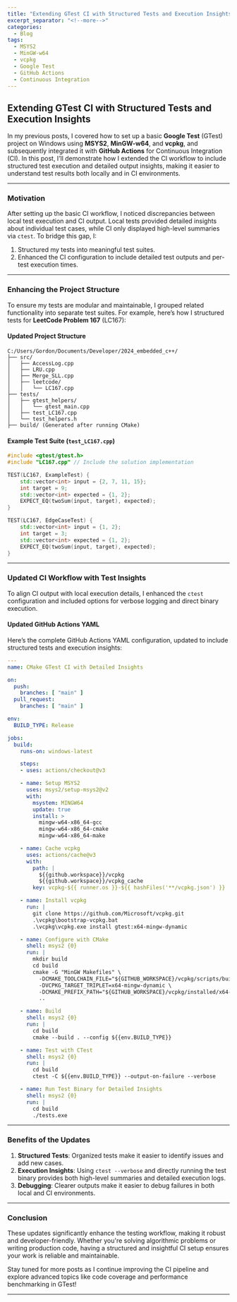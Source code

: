 
```yaml
---
title: "Extending GTest CI with Structured Tests and Execution Insights"
excerpt_separator: "<!--more-->"
categories:
  - Blog
tags:
  - MSYS2
  - MinGW-w64
  - vcpkg
  - Google Test
  - GitHub Actions
  - Continuous Integration
---
```

## Extending GTest CI with Structured Tests and Execution Insights

In my previous posts, I covered how to set up a basic **Google Test** (GTest) project on Windows using **MSYS2**, **MinGW-w64**, and **vcpkg**, and subsequently integrated it with **GitHub Actions** for Continuous Integration (CI). In this post, I’ll demonstrate how I extended the CI workflow to include structured test execution and detailed output insights, making it easier to understand test results both locally and in CI environments.

<!--more-->

---

### Motivation
After setting up the basic CI workflow, I noticed discrepancies between local test execution and CI output. Local tests provided detailed insights about individual test cases, while CI only displayed high-level summaries via `ctest`. To bridge this gap, I:
1. Structured my tests into meaningful test suites.
2. Enhanced the CI configuration to include detailed test outputs and per-test execution times.

---

### Enhancing the Project Structure
To ensure my tests are modular and maintainable, I grouped related functionality into separate test suites. For example, here’s how I structured tests for **LeetCode Problem 167** (LC167):

#### Updated Project Structure
```
C:/Users/Gordon/Documents/Developer/2024_embedded_c++/
├── src/
│   ├── AccessLog.cpp
│   ├── LRU.cpp
│   ├── Merge_SLL.cpp
│   ├── leetcode/
│   │   └── LC167.cpp
├── tests/
│   ├── gtest_helpers/
│   │   └── gtest_main.cpp
│   ├── test_LC167.cpp
│   └── test_helpers.h
├── build/ (Generated after running CMake)
```

#### Example Test Suite (`test_LC167.cpp`)
```cpp
#include <gtest/gtest.h>
#include "LC167.cpp" // Include the solution implementation

TEST(LC167, ExampleTest) {
    std::vector<int> input = {2, 7, 11, 15};
    int target = 9;
    std::vector<int> expected = {1, 2};
    EXPECT_EQ(twoSum(input, target), expected);
}

TEST(LC167, EdgeCaseTest) {
    std::vector<int> input = {1, 2};
    int target = 3;
    std::vector<int> expected = {1, 2};
    EXPECT_EQ(twoSum(input, target), expected);
}
```

---

### Updated CI Workflow with Test Insights
To align CI output with local execution details, I enhanced the `ctest` configuration and included options for verbose logging and direct binary execution.

#### Updated GitHub Actions YAML
Here’s the complete GitHub Actions YAML configuration, updated to include structured tests and execution insights:

```yaml
---
name: CMake GTest CI with Detailed Insights

on:
  push:
    branches: [ "main" ]
  pull_request:
    branches: [ "main" ]

env:
  BUILD_TYPE: Release

jobs:
  build:
    runs-on: windows-latest

    steps:
    - uses: actions/checkout@v3

    - name: Setup MSYS2
      uses: msys2/setup-msys2@v2
      with:
        msystem: MINGW64
        update: true
        install: >
          mingw-w64-x86_64-gcc
          mingw-w64-x86_64-cmake
          mingw-w64-x86_64-make

    - name: Cache vcpkg
      uses: actions/cache@v3
      with:
        path: |
          ${{github.workspace}}/vcpkg
          ${{github.workspace}}/vcpkg_cache
        key: vcpkg-${{ runner.os }}-${{ hashFiles('**/vcpkg.json') }}

    - name: Install vcpkg
      run: |
        git clone https://github.com/Microsoft/vcpkg.git
        .\vcpkg\bootstrap-vcpkg.bat
        .\vcpkg\vcpkg.exe install gtest:x64-mingw-dynamic

    - name: Configure with CMake
      shell: msys2 {0}
      run: |
        mkdir build
        cd build
        cmake -G "MinGW Makefiles" \
          -DCMAKE_TOOLCHAIN_FILE="${GITHUB_WORKSPACE}/vcpkg/scripts/buildsystems/vcpkg.cmake" \
          -DVCPKG_TARGET_TRIPLET=x64-mingw-dynamic \
          -DCMAKE_PREFIX_PATH="${GITHUB_WORKSPACE}/vcpkg/installed/x64-mingw-dynamic" \
          ..

    - name: Build
      shell: msys2 {0}
      run: |
        cd build
        cmake --build . --config ${{env.BUILD_TYPE}}

    - name: Test with CTest
      shell: msys2 {0}
      run: |
        cd build
        ctest -C ${{env.BUILD_TYPE}} --output-on-failure --verbose

    - name: Run Test Binary for Detailed Insights
      shell: msys2 {0}
      run: |
        cd build
        ./tests.exe
```

---

### Benefits of the Updates
1. **Structured Tests**: Organized tests make it easier to identify issues and add new cases.
2. **Execution Insights**: Using `ctest --verbose` and directly running the test binary provides both high-level summaries and detailed execution logs.
3. **Debugging**: Clearer outputs make it easier to debug failures in both local and CI environments.

---

### Conclusion
These updates significantly enhance the testing workflow, making it robust and developer-friendly. Whether you're solving algorithmic problems or writing production code, having a structured and insightful CI setup ensures your work is reliable and maintainable.

Stay tuned for more posts as I continue improving the CI pipeline and explore advanced topics like code coverage and performance benchmarking in GTest!

--- 
